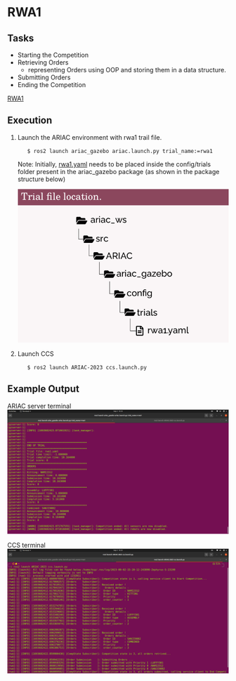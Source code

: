 # RWA1

## Tasks 
- Starting the Competition
- Retrieving Orders
    - representing Orders using OOP and storing them in a data structure.
- Submitting Orders
- Ending the Competition

[RWA1](RWA1/RWA1_ENPM663_SPRING2023.pdf)

## Execution

1. Launch the ARIAC environment with rwa1 trail file.

    ```
       $ ros2 launch ariac_gazebo ariac.launch.py trial_name:=rwa1
    ```

    Note: Initially, [rwa1.yaml](RWA1/rwa1.yaml) needs to be placed inside the config/trials folder present in the ariac_gazebo package (as shown in the package structure below)

    ![Fig. 1 - Trial File Location](RWA1/imgs/pkg_struct.png)


3. Launch CCS

    ```
       $ ros2 launch ARIAC-2023 ccs.launch.py
    ```

## Example Output
ARIAC server terminal
![Fig. 2 - ariac server terminal](RWA1/imgs/sample_output1.png)

CCS terminal
![Fig. 3 - CCS terminal](RWA1/imgs/sample_output2.png)

